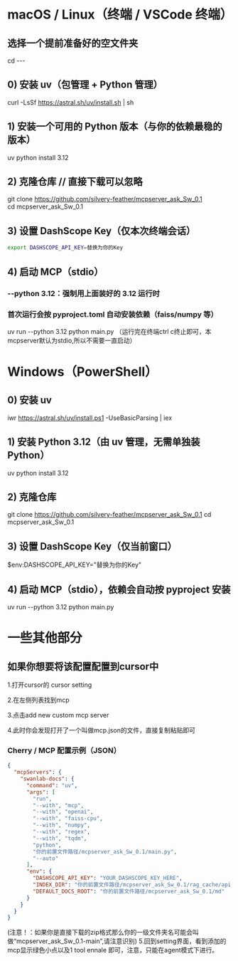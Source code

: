 # macOS / Linux（终端 / VSCode 终端）

##  选择一个提前准备好的空文件夹
cd ---

## 0) 安装 uv（包管理 + Python 管理）
curl -LsSf https://astral.sh/uv/install.sh | sh

## 1) 安装一个可用的 Python 版本（与你的依赖最稳的版本）
uv python install 3.12

## 2) 克隆仓库 // 直接下载可以忽略
git clone https://github.com/silvery-feather/mcpserver_ask_Sw_0.1  
cd mcpserver_ask_Sw_0.1

## 3) 设置 DashScope Key（仅本次终端会话）
```bash
export DASHSCOPE_API_KEY=替换为你的Key
```
## 4) 启动 MCP（stdio）
### --python 3.12：强制用上面装好的 3.12 运行时
### 首次运行会按 pyproject.toml 自动安装依赖（faiss/numpy 等）
uv run --python 3.12 python main.py
（运行完在终端ctrl c终止即可，本mcpserver默认为stdio,所以不需要一直启动）



# Windows（PowerShell）

## 0) 安装 uv
iwr https://astral.sh/uv/install.ps1 -UseBasicParsing | iex

## 1) 安装 Python 3.12（由 uv 管理，无需单独装 Python）
uv python install 3.12

## 2) 克隆仓库
git clone https://github.com/silvery-feather/mcpserver_ask_Sw_0.1
cd mcpserver_ask_Sw_0.1

## 3) 设置 DashScope Key（仅当前窗口）
$env:DASHSCOPE_API_KEY="替换为你的Key"

## 4) 启动 MCP（stdio），依赖会自动按 pyproject 安装
uv run --python 3.12 python main.py



# 一些其他部分
## 如果你想要将该配置配置到cursor中

1.打开cursor的 cursor setting

2.在左侧列表找到mcp

3.点击add new custom mcp server

4.此时你会发现打开了一个叫做mcp.json的文件，直接复制粘贴即可
### Cherry / MCP 配置示例（JSON）

```json
{
  "mcpServers": {
    "swanlab-docs": {
      "command": "uv",
      "args": [
        "run",
        "--with", "mcp",
        "--with", "openai",
        "--with", "faiss-cpu",
        "--with", "numpy",
        "--with", "regex",
        "--with", "tqdm",
        "python",
        "你的前置文件路径/mcpserver_ask_Sw_0.1/main.py",
        "--auto"
      ],
      "env": {
        "DASHSCOPE_API_KEY": "YOUR_DASHSCOPE_KEY_HERE",
        "INDEX_DIR": "你的前置文件路径/mcpserver_ask_Sw_0.1/rag_cache/api_v1",
        "DEFAULT_DOCS_ROOT": "你的前置文件路径/mcpserver_ask_Sw_0.1/md"
      }
    }
  }
}
```
(注意！：如果你是直接下载的zip格式那么你的一级文件夹名可能会叫做“mcpserver_ask_Sw_0.1-main”,请注意识别)
5.回到setting界面，看到添加的mcp显示绿色小点以及1 tool ennale 即可，注意，只能在agent模式下进行。












